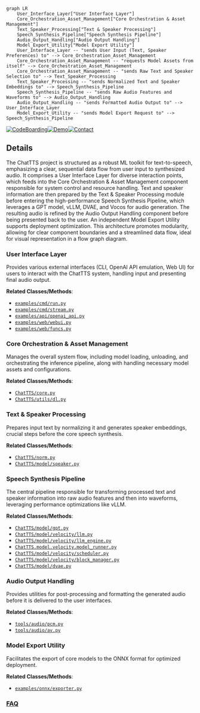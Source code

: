 ```mermaid
graph LR
    User_Interface_Layer["User Interface Layer"]
    Core_Orchestration_Asset_Management["Core Orchestration & Asset Management"]
    Text_Speaker_Processing["Text & Speaker Processing"]
    Speech_Synthesis_Pipeline["Speech Synthesis Pipeline"]
    Audio_Output_Handling["Audio Output Handling"]
    Model_Export_Utility["Model Export Utility"]
    User_Interface_Layer -- "sends User Input (Text, Speaker Preferences) to" --> Core_Orchestration_Asset_Management
    Core_Orchestration_Asset_Management -- "requests Model Assets from itself" --> Core_Orchestration_Asset_Management
    Core_Orchestration_Asset_Management -- "sends Raw Text and Speaker Selection to" --> Text_Speaker_Processing
    Text_Speaker_Processing -- "sends Normalized Text and Speaker Embeddings to" --> Speech_Synthesis_Pipeline
    Speech_Synthesis_Pipeline -- "sends Raw Audio Features and Waveforms to" --> Audio_Output_Handling
    Audio_Output_Handling -- "sends Formatted Audio Output to" --> User_Interface_Layer
    Model_Export_Utility -- "sends Model Export Request to" --> Speech_Synthesis_Pipeline
```

[![CodeBoarding](https://img.shields.io/badge/Generated%20by-CodeBoarding-9cf?style=flat-square)](https://github.com/CodeBoarding/CodeBoarding)[![Demo](https://img.shields.io/badge/Try%20our-Demo-blue?style=flat-square)](https://www.codeboarding.org/demo)[![Contact](https://img.shields.io/badge/Contact%20us%20-%20contact@codeboarding.org-lightgrey?style=flat-square)](mailto:contact@codeboarding.org)

## Details

The ChatTTS project is structured as a robust ML toolkit for text-to-speech, emphasizing a clear, sequential data flow from user input to synthesized audio. It comprises a User Interface Layer for diverse interaction points, which feeds into the Core Orchestration & Asset Management component responsible for system control and resource handling. Text and speaker information are then prepared by the Text & Speaker Processing module before entering the high-performance Speech Synthesis Pipeline, which leverages a GPT model, vLLM, DVAE, and Vocos for audio generation. The resulting audio is refined by the Audio Output Handling component before being presented back to the user. An independent Model Export Utility supports deployment optimization. This architecture promotes modularity, allowing for clear component boundaries and a streamlined data flow, ideal for visual representation in a flow graph diagram.

### User Interface Layer
Provides various external interfaces (CLI, OpenAI API emulation, Web UI) for users to interact with the ChatTTS system, handling input and presenting final audio output.


**Related Classes/Methods**:

- <a href="git@github.com:2noise/ChatTTS.git/blob/main/temp/70b78003357a4b29a2b76e85f3268ced/examples/cmd/run.py" target="_blank" rel="noopener noreferrer">`examples/cmd/run.py`</a>
- <a href="git@github.com:2noise/ChatTTS.git/blob/main/temp/70b78003357a4b29a2b76e85f3268ced/examples/cmd/stream.py" target="_blank" rel="noopener noreferrer">`examples/cmd/stream.py`</a>
- <a href="git@github.com:2noise/ChatTTS.git/blob/main/temp/70b78003357a4b29a2b76e85f3268ced/examples/api/openai_api.py" target="_blank" rel="noopener noreferrer">`examples/api/openai_api.py`</a>
- <a href="git@github.com:2noise/ChatTTS.git/blob/main/temp/70b78003357a4b29a2b76e85f3268ced/examples/web/webui.py" target="_blank" rel="noopener noreferrer">`examples/web/webui.py`</a>
- <a href="git@github.com:2noise/ChatTTS.git/blob/main/temp/70b78003357a4b29a2b76e85f3268ced/examples/web/funcs.py" target="_blank" rel="noopener noreferrer">`examples/web/funcs.py`</a>


### Core Orchestration & Asset Management
Manages the overall system flow, including model loading, unloading, and orchestrating the inference pipeline, along with handling necessary model assets and configurations.


**Related Classes/Methods**:

- <a href="git@github.com:2noise/ChatTTS.git/blob/main/temp/70b78003357a4b29a2b76e85f3268ced/ChatTTS/core.py" target="_blank" rel="noopener noreferrer">`ChatTTS/core.py`</a>
- <a href="git@github.com:2noise/ChatTTS.git/blob/main/temp/70b78003357a4b29a2b76e85f3268ced/ChatTTS/utils/dl.py" target="_blank" rel="noopener noreferrer">`ChatTTS/utils/dl.py`</a>


### Text & Speaker Processing
Prepares input text by normalizing it and generates speaker embeddings, crucial steps before the core speech synthesis.


**Related Classes/Methods**:

- <a href="git@github.com:2noise/ChatTTS.git/blob/main/temp/70b78003357a4b29a2b76e85f3268ced/ChatTTS/norm.py" target="_blank" rel="noopener noreferrer">`ChatTTS/norm.py`</a>
- <a href="git@github.com:2noise/ChatTTS.git/blob/main/temp/70b78003357a4b29a2b76e85f3268ced/ChatTTS/model/speaker.py" target="_blank" rel="noopener noreferrer">`ChatTTS/model/speaker.py`</a>


### Speech Synthesis Pipeline
The central pipeline responsible for transforming processed text and speaker information into raw audio features and then into waveforms, leveraging performance optimizations like vLLM.


**Related Classes/Methods**:

- <a href="git@github.com:2noise/ChatTTS.git/blob/main/temp/70b78003357a4b29a2b76e85f3268ced/ChatTTS/model/gpt.py" target="_blank" rel="noopener noreferrer">`ChatTTS/model/gpt.py`</a>
- <a href="git@github.com:2noise/ChatTTS.git/blob/main/temp/70b78003357a4b29a2b76e85f3268ced/ChatTTS/model/velocity/llm.py" target="_blank" rel="noopener noreferrer">`ChatTTS/model/velocity/llm.py`</a>
- <a href="git@github.com:2noise/ChatTTS.git/blob/main/temp/70b78003357a4b29a2b76e85f3268ced/ChatTTS/model/velocity/llm_engine.py" target="_blank" rel="noopener noreferrer">`ChatTTS/model/velocity/llm_engine.py`</a>
- <a href="git@github.com:2noise/ChatTTS.git/blob/main/temp/70b78003357a4b29a2b76e85f3268ced/ChatTTS/model/velocity/model_runner.py" target="_blank" rel="noopener noreferrer">`ChatTTS.model.velocity.model_runner.py`</a>
- <a href="git@github.com:2noise/ChatTTS.git/blob/main/temp/70b78003357a4b29a2b76e85f3268ced/ChatTTS/model/velocity/scheduler.py" target="_blank" rel="noopener noreferrer">`ChatTTS/model/velocity/scheduler.py`</a>
- <a href="git@github.com:2noise/ChatTTS.git/blob/main/temp/70b78003357a4b29a2b76e85f3268ced/ChatTTS/model/velocity/block_manager.py" target="_blank" rel="noopener noreferrer">`ChatTTS/model/velocity/block_manager.py`</a>
- <a href="git@github.com:2noise/ChatTTS.git/blob/main/temp/70b78003357a4b29a2b76e85f3268ced/ChatTTS/model/dvae.py" target="_blank" rel="noopener noreferrer">`ChatTTS/model/dvae.py`</a>


### Audio Output Handling
Provides utilities for post-processing and formatting the generated audio before it is delivered to the user interfaces.


**Related Classes/Methods**:

- <a href="git@github.com:2noise/ChatTTS.git/blob/main/temp/70b78003357a4b29a2b76e85f3268ced/tools/audio/pcm.py" target="_blank" rel="noopener noreferrer">`tools/audio/pcm.py`</a>
- <a href="git@github.com:2noise/ChatTTS.git/blob/main/temp/70b78003357a4b29a2b76e85f3268ced/tools/audio/av.py" target="_blank" rel="noopener noreferrer">`tools/audio/av.py`</a>


### Model Export Utility
Facilitates the export of core models to the ONNX format for optimized deployment.


**Related Classes/Methods**:

- <a href="git@github.com:2noise/ChatTTS.git/blob/main/temp/70b78003357a4b29a2b76e85f3268ced/examples/onnx/exporter.py" target="_blank" rel="noopener noreferrer">`examples/onnx/exporter.py`</a>




### [FAQ](https://github.com/CodeBoarding/GeneratedOnBoardings/tree/main?tab=readme-ov-file#faq)